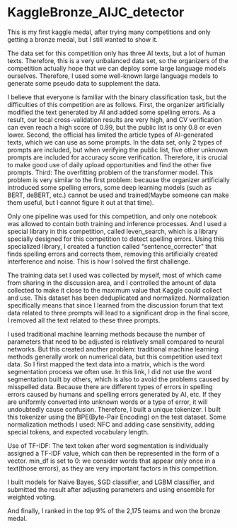 # KaggleBronze_AIJC_detector
This is my first kaggle medal, after trying many competitions and only getting a bronze medal, but I still wanted to show it.

The data set for this competition only has three AI texts, but a lot of human texts. Therefore, this is a very unbalanced data set, so the organizers of the competition actually hope that we can deploy some large language models ourselves. Therefore, I used some well-known large language models to generate some pseudo data to supplement the data. 

I believe that everyone is familiar with the binary classification task, but the difficulties of this competition are as follows. First, the organizer artificially modified the text generated by AI and added some spelling errors. As a result, our local cross-validation results are very high, and CV verification can even reach a high score of 0.99, but the public list is only 0.8 or even lower. Second, the official has limited the article types of AI-generated texts, which we can use as some prompts. In the data set, only 2 types of prompts are included, but when verifying the public list, five other unknown prompts are included for accuracy score verification. Therefore, it is crucial to make good use of daily upload opportunities and find the other five prompts. Third: The overfitting problem of the transformer model. This problem is very similar to the first problem: because the organizer artificially introduced some spelling errors, some deep learning models (such as BERT, deBERT, etc.) cannot be used and trained(Maybe someone can make them useful, but I cannot figure it out at that time).

Only one pipeline was used for this competition, and only one notebook was allowed to contain both training and inference processes. And I used a special library in this competition, called leven_search, which is a library specially designed for this competition to detect spelling errors. Using this specialized library, I created a function called “sentence_correcter” that finds spelling errors and corrects them, removing this artificially created interference and noise. This is how I solved the first challenge.

The training data set I used was collected by myself, most of which came from sharing in the discussion area, and I controlled the amount of data collected to make it close to the maximum value that Kaggle could collect and use. This dataset has been deduplicated and normalized. Normalization specifically means that since I learned from the discussion forum that text data related to three prompts will lead to a significant drop in the final score, I removed all the text related to these three prompts. 

I used traditional machine learning methods because the number of parameters that need to be adjusted is relatively small compared to neural networks. But this created another problem: traditional machine learning methods generally work on numerical data, but this competition used text data. So I first mapped the text data into a matrix, which is the word segmentation process we often use. In this link, I did not use the word segmentation built by others, which is also to avoid the problems caused by misspelled data. Because there are different types of errors in spelling errors caused by humans and spelling errors generated by AI, etc. If they are uniformly converted into unknown words or a type of error, it will undoubtedly cause confusion. Therefore, I built a unique tokenizer. I built this tokenizer using the BPE(Byte-Pair Encoding) on the test dataset. Some normalization methods I used: NFC and adding case sensitivity, adding special tokens, and expected vocabulary length. 

Use of TF-IDF: The text token after word segmentation is individually assigned a TF-IDF value, which can then be represented in the form of a vector. min_df is set to 0: we consider words that appear only once in a text(those errors), as they are very important factors in this competition. 

I built models for Naive Bayes, SGD classifier, and LGBM classifier, and submitted the result after adjusting parameters and using ensemble for weighted voting.

And finally, I ranked in the top 9% of the 2,175 teams and won the bronze medal.
